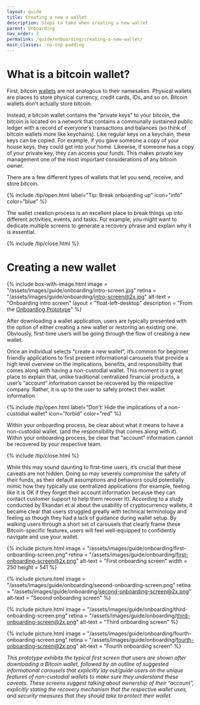 ```yaml
---
layout: guide
title: Creating a new a wallet
description: Steps to take when creating a new wallet
parent: Onboarding
nav_order: 2
permalink: /guide/onboarding/creating-a-new-wallet/
main_classes: -no-top-padding
---
```



# What is a bitcoin wallet?

First, bitcoin [wallets](https://bitcoin.design/guide/glossary/#wallet) are not analogous to their namesakes. Physical wallets are places to store physical currency, credit cards, IDs, and so on. Bitcoin wallets don't actually store bitcoin.

Instead, a bitcoin wallet contains the "private keys" to your bitcoin, the bitcoin is located on a network that contains a communally sustained public ledger with a record of everyone's transactions and balances (so think of bitcoin wallets more like keychains). Like regular keys on a keychain, these keys can be copied. For example, if you gave someone a copy of your house keys, they could get into your home. Likewise, if someone has a copy of your private key, they can access your funds. This makes private key management one of the most important considerations of any bitcoin owner.

There are a few different types of wallets that let you send, receive, and store bitcoin.

{% include /tip/open.html label="Tip: Break onboarding up" icon="info" color="blue" %}

The wallet creation process is an excellent place to break things up into different activities, events, and tasks. For example, you might want to dedicate multiple screens to generate a recovery phrase and explain why it is essential.

{% include /tip/close.html %}

# Creating a new wallet

<div class="center" markdown="1">

{% include box-with-image.html
   image = "/assets/images/guide/onboarding/intro-screen.jpg"
   retina = "/assets/images/guide/onboarding/intro-screen@2x.jpg"
   alt-text = "Onboarding intro screen"
   layout = "float-left-desktop"
   description = "From the [Onboarding Prototype](https://www.figma.com/proto/oLJlzjXqgoU7efgXJM8FlK/Onboarding-Prototypes?node-id=1%3A4&viewport=332%2C345%2C0.5653080344200134&scaling=min-zoom&page-id=0%3A1)"
%}

After downloading a wallet application, users are typically presented with the option of either creating a new wallet or restoring an existing one. Obviously, first-time users will be going through the flow of creating a new wallet.

Once an individual selects “create a new wallet”, it’s common for beginner friendly applications to first present informational carousels that provide a high level overview on the implications, benefits, and responsibility that comes along with having a non-custodial wallet. This moment is a great place to explain that, unlike traditional centralized financial products, a user’s “account” information cannot be recovered by the respective company. Rather, it is up to the user to safely protect their wallet information.

</div>

{% include /tip/open.html label="Don’t: Hide the implications of a non-custodial wallet" icon="forbid" color="red" %}

Within your onboarding process, be clear about what it means to have a non-custodial wallet. (and the responsibility that comes along with it). Within your onboarding process, be clear that “account” information cannot be recovered by your respective team.

{% include /tip/close.html %}

While this may sound daunting to first-time users, it’s crucial that these caveats are not hidden. Doing so may severely compromise the safety of their funds, as their default assumptions and behaviors could potentially mimic how they typically use centralized applications (for example, feeling like it is OK if they forget their account information because they can contact customer support to help them recover it). According to a study conducted by Ekandari et al about the usability of cryptocurrency wallets, it became clear that users struggled greatly with technical terminology and feeling as though they had a lack of guidance during wallet setup. By walking users through a short set of carousels that clearly frame these Bitcoin-specific features, users will feel well-equipped to confidently navigate and use your wallet.

<div class="image-slide-gallery">

{% include picture.html
   image = "/assets/images/guide/onboarding/first-onboarding-screen.png"
   retina = "/assets/images/guide/onboarding/first-onboarding-screen@2x.png"
   alt-text = "First onboarding screen"
   width = 250
   height = 541
%}

{% include picture.html
   image = "/assets/images/guide/onboarding/second-onboarding-screen.png"
   retina = "/assets/images/guide/onboarding/second-onboarding-screen@2x.png"
   alt-text = "Second onboarding screen"
%}

{% include picture.html
   image = "/assets/images/guide/onboarding/third-onboarding-screen.png"
   retina = "/assets/images/guide/onboarding/third-onboarding-screen@2x.png"
   alt-text = "Third onboarding screen"
%}

{% include picture.html
   image = "/assets/images/guide/onboarding/fourth-onboarding-screen.png"
   retina = "/assets/images/guide/onboarding/fourth-onboarding-screen@2x.png"
   alt-text = "Fourth onboarding screen"
%}

</div>

*This prototype exhibits the typical first screen that users are shown after downloading a Bitcoin wallet, followed by an outline of suggested informational carousels that explicitly lay out/guide users on the unique features of non-custodial wallets to make sure they understand these caveats. These screens suggest talking about ownership of their “account”, explicitly stating the recovery mechanism that the respective wallet uses, and security measures that they should take to protect their wallet.*
